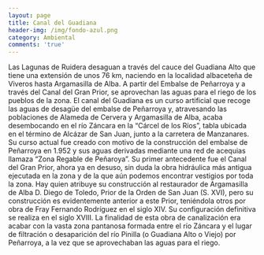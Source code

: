 ```yaml
---
layout: page
title: Canal del Guadiana
header-img: /img/fondo-azul.png
category: Ambiental
comments: 'true'
---
```



Las Lagunas de Ruidera desaguan a través del cauce del Guadiana Alto que tiene una extensión de unos 76 km, naciendo en la localidad albaceteña de Viveros hasta Argamasilla de Alba. A partir del Embalse de Peñarroya y a través del Canal del Gran Prior, se aprovechan las aguas para el riego de los pueblos de la zona.
El canal del Guadiana es un curso artificial que recoge las aguas de desagüe del embalse de Peñarroya y, atravesando las poblaciones de Alameda de Cervera y Argamasilla de Alba, acaba desembocando en el río Záncara en la “Cárcel de los Ríos”, tabla ubicada en el término de Alcázar de San Juan, junto a la carretera de Manzanares. Su curso actual fue creado con motivo de la construcción del embalse de Peñarroya en 1.952 y sus aguas derivadas mediante una red de acequias llamaza “Zona Regable de Peñaroya”.
Su primer antecedente fue el Canal del Gran Prior, ahora ya en desuso,  sin duda la obra hidráulica más antigua ejecutada en la zona y de la que aún podemos encontrar vestigios por toda la zona. Hay quien atribuye su construcción al restaurador de Argamasilla de Alba D. Diego de Toledo, Prior de la Orden de San Juan (S. XVI), pero su construcción es evidentemente anterior a este Prior, teniéndola otros por obra de Fray Fernando Rodríguez en el siglo XIV. Su configuración definitiva se realiza en el siglo XVIII.
La finalidad de esta obra de canalización  era acabar con la vasta zona pantanosa formada entre el río Záncara y  el lugar de filtración o desaparición del río Pinilla (o Guadiana Alto o Viejo) por Peñarroya, a la vez que se aprovechaban las aguas para el riego.

